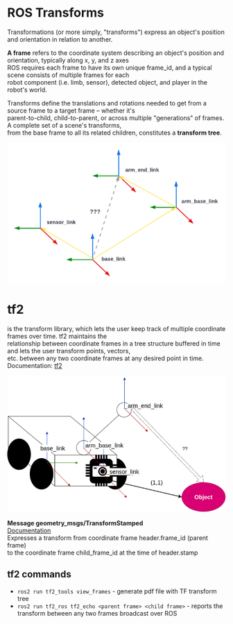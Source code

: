 # ROS Transforms
Transformations (or more simply, "transforms") express an object's position and orientation in relation to another.

**A frame** refers to the coordinate system describing an object's position and orientation, typically along x, y, and z axes  
ROS requires each frame to have its own unique frame_id, and a typical scene consists of multiple frames for each  
robot component (i.e. limb, sensor), detected object, and player in the robot's world.

Transforms define the translations and rotations needed to get from a source frame to a target frame – whether it's  
parent-to-child, child-to-parent, or across multiple "generations" of frames. A complete set of a scene's transforms,  
from the base frame to all its related children, constitutes a **transform tree**.

<img src="images/transforms.png" alt="ROS transforms" width="700">

# tf2
is the transform library, which lets the user keep track of multiple coordinate frames over time. tf2 maintains the  
relationship between coordinate frames in a tree structure buffered in time and lets the user transform points, vectors,   
etc. between any two coordinate frames at any desired point in time.  
Documentation: [tf2](https://docs.ros.org/en/iron/Concepts/Intermediate/About-Tf2.html?highlight=tf2)

![tf2](images/AMR_tf2.png)

**Message geometry_msgs/TransformStamped**  
[Documentation](https://docs.ros2.org/latest/api/geometry_msgs/msg/TransformStamped.html)  
Expresses a transform from coordinate frame header.frame_id (parent frame)  
to the coordinate frame child_frame_id at the time of header.stamp

## tf2 commands 

- `ros2 run tf2_tools view_frames` - generate pdf file with TF transform tree
- `ros2 run tf2_ros tf2_echo <parent frame> <child frame>` - reports the transform between any two frames broadcast over ROS
